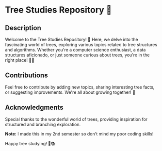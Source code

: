 # Tree Studies Repository 🌳

## Description

Welcome to the Tree Studies Repository! 🌲 Here, we delve into the fascinating world of trees, exploring various topics related to tree structures and algorithms. Whether you're a computer science enthusiast, a data structures aficionado, or just someone curious about trees, you're in the right place! 🌳✨

## Contributions

Feel free to contribute by adding new topics, sharing interesting tree facts, or suggesting improvements. We're all about growing together! 🌱

## Acknowledgments

Special thanks to the wonderful world of trees, providing inspiration for structured and branching exploration.

**Note:** I made this in my 2nd semester so don't mind my poor coding skills!

Happy tree studying! 🌳📚
